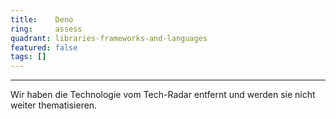 ```yaml
---
title:    Deno  
ring:     assess  
quadrant: libraries-frameworks-and-languages
featured: false
tags: []
---
```

---

Wir haben die Technologie vom Tech-Radar entfernt und werden sie nicht weiter thematisieren.
